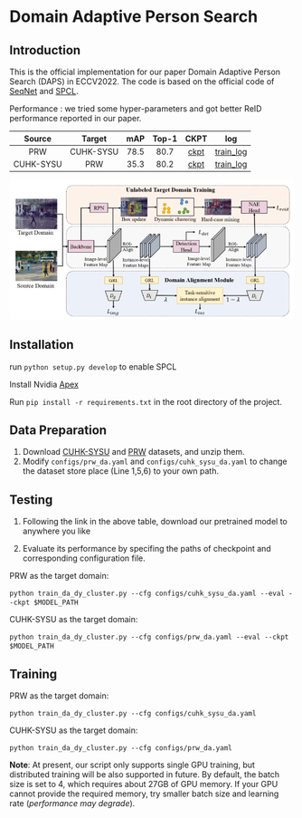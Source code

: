 # Domain Adaptive Person Search

## Introduction

This is the official implementation for our paper Domain Adaptive Person Search (DAPS) in ECCV2022. The code is  based on the official code of [SeqNet](https://github.com/serend1p1ty/SeqNet) and [SPCL](https://github.com/yxgeee/SpCL).

Performance :
we tried some hyper-parameters and got better ReID performance reported in our paper.

|  Source   |  Target   | mAP  | Top-1 |                             CKPT                             |                             log                              |
| :-------: | :-------: | :--: | :---: | :----------------------------------------------------------: | :----------------------------------------------------------: |
|    PRW    | CUHK-SYSU | 78.5 | 80.7  | [ckpt](https://drive.google.com/file/d/1VFGiIqGI2SiJ98uIOnGLSqploWLX5AS_/view?usp=sharing) | [train_log](https://drive.google.com/file/d/1f-vGsN_wK08xUZF7R_thEfG18haOj-t6/view?usp=sharing) |
| CUHK-SYSU |    PRW    | 35.3 | 80.2  | [ckpt](https://drive.google.com/file/d/18eSJE3ljFl3SDf2H34PWVhFLmFhij3Rl/view?usp=sharing) | [train_log](https://drive.google.com/file/d/1DMPEqOu5pX2YLFRUFqQKNdAmA1YZDhqv/view?usp=sharing) |

![framework](doc/framework.png)

## Installation

run `python setup.py develop` to enable SPCL

Install Nvidia [Apex](https://github.com/NVIDIA/apex)

Run `pip install -r requirements.txt` in the root directory of the project.


## Data Preparation

1. Download [CUHK-SYSU](https://drive.google.com/open?id=1z3LsFrJTUeEX3-XjSEJMOBrslxD2T5af) and [PRW](https://goo.gl/2SNesA) datasets, and unzip them.
2. Modify `configs/prw_da.yaml` and `configs/cuhk_sysu_da.yaml` to change the dataset store place (Line 1,5,6) to your own path.

## Testing

1. Following the link in the above table, download our pretrained model to anywhere you like

2. Evaluate its performance by specifing the paths of checkpoint and corresponding configuration file.

PRW as the target domain:

```
python train_da_dy_cluster.py --cfg configs/cuhk_sysu_da.yaml --eval --ckpt $MODEL_PATH
```

CUHK-SYSU as the target domain:

```
python train_da_dy_cluster.py --cfg configs/prw_da.yaml --eval --ckpt $MODEL_PATH
```

## Training

PRW as the target domain:

```
python train_da_dy_cluster.py --cfg configs/cuhk_sysu_da.yaml
```

CUHK-SYSU as the target domain:

```
python train_da_dy_cluster.py --cfg configs/prw_da.yaml
```

**Note**: At present, our script only supports single GPU training, but distributed training will be also supported in future. By default, the batch size is set to 4, which requires about 27GB of GPU memory. If your GPU cannot provide the required memory, try smaller batch size and learning rate (*performance may degrade*). 

